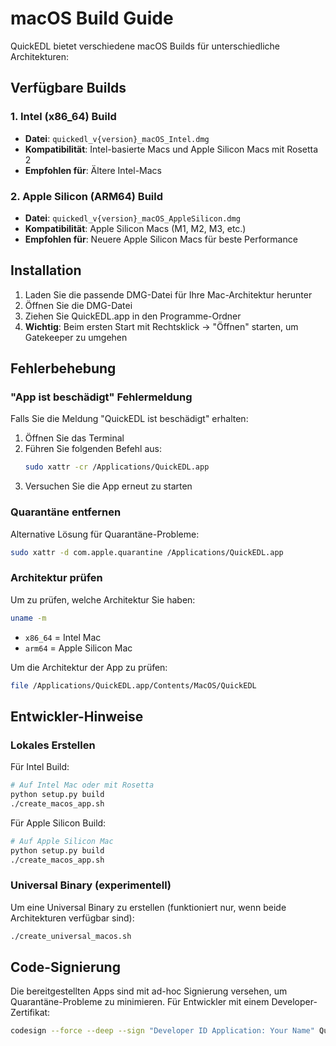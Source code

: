 # macOS Build Guide

QuickEDL bietet verschiedene macOS Builds für unterschiedliche Architekturen:

## Verfügbare Builds

### 1. Intel (x86_64) Build
- **Datei**: `quickedl_v{version}_macOS_Intel.dmg`
- **Kompatibilität**: Intel-basierte Macs und Apple Silicon Macs mit Rosetta 2
- **Empfohlen für**: Ältere Intel-Macs

### 2. Apple Silicon (ARM64) Build  
- **Datei**: `quickedl_v{version}_macOS_AppleSilicon.dmg`
- **Kompatibilität**: Apple Silicon Macs (M1, M2, M3, etc.)
- **Empfohlen für**: Neuere Apple Silicon Macs für beste Performance

## Installation

1. Laden Sie die passende DMG-Datei für Ihre Mac-Architektur herunter
2. Öffnen Sie die DMG-Datei
3. Ziehen Sie QuickEDL.app in den Programme-Ordner
4. **Wichtig**: Beim ersten Start mit Rechtsklick → "Öffnen" starten, um Gatekeeper zu umgehen

## Fehlerbehebung

### "App ist beschädigt" Fehlermeldung

Falls Sie die Meldung "QuickEDL ist beschädigt" erhalten:

1. Öffnen Sie das Terminal
2. Führen Sie folgenden Befehl aus:
   ```bash
   sudo xattr -cr /Applications/QuickEDL.app
   ```
3. Versuchen Sie die App erneut zu starten

### Quarantäne entfernen

Alternative Lösung für Quarantäne-Probleme:
```bash
sudo xattr -d com.apple.quarantine /Applications/QuickEDL.app
```

### Architektur prüfen

Um zu prüfen, welche Architektur Sie haben:
```bash
uname -m
```
- `x86_64` = Intel Mac
- `arm64` = Apple Silicon Mac

Um die Architektur der App zu prüfen:
```bash
file /Applications/QuickEDL.app/Contents/MacOS/QuickEDL
```

## Entwickler-Hinweise

### Lokales Erstellen

Für Intel Build:
```bash
# Auf Intel Mac oder mit Rosetta
python setup.py build
./create_macos_app.sh
```

Für Apple Silicon Build:
```bash
# Auf Apple Silicon Mac
python setup.py build  
./create_macos_app.sh
```

### Universal Binary (experimentell)

Um eine Universal Binary zu erstellen (funktioniert nur, wenn beide Architekturen verfügbar sind):
```bash
./create_universal_macos.sh
```

## Code-Signierung

Die bereitgestellten Apps sind mit ad-hoc Signierung versehen, um Quarantäne-Probleme zu minimieren. Für Entwickler mit einem Developer-Zertifikat:

```bash
codesign --force --deep --sign "Developer ID Application: Your Name" QuickEDL.app
```
